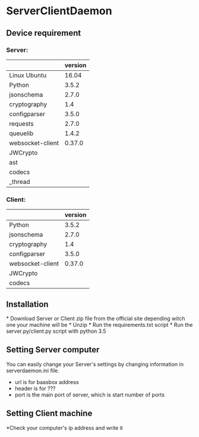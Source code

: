 <h1>ServerClientDaemon</h1>

<h2>Device requirement</h2>

<h3>Server:</h3>

||version|
|---|---|
| Linux Ubuntu | 16.04 |
| Python | 3.5.2 |
| jsonschema| 2.7.0 |
| cryptography | 1.4 |
| configparser | 3.5.0 |
| requests | 2.7.0 |
| queuelib | 1.4.2 |
| websocket-client | 0.37.0 |
| JWCrypto ||
| ast ||
| codecs ||
| _thread ||

<h3>Client:</h3>

||version|
|---|---|
| Python | 3.5.2 |
| jsonschema| 2.7.0 |
| cryptography | 1.4 |
| configparser | 3.5.0 |
| websocket-client | 0.37.0 |
| JWCrypto ||
| codecs ||

<h2>Installation</h2>
* Download Server or Client zip file from the official site depending witch one your machine will be
* Unzip
* Run the requirements.txt script
* Run the server.py/client.py script with python 3.5

<h2>Setting Server computer</h2>
You can easily change your Server's settings by changing information in serverdaemon.ini file.

* url is for baasbox address
* header is for ???
* port is the main port of server, which is start number of ports

<h2>Setting Client machine</h2>

*Check your computer's ip address and write it
